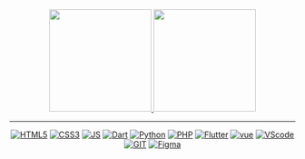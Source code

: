 
<div align="center">
  <a href="https://github.com/rafael1240">
  <img height="180em" src="https://github-readme-stats.vercel.app/api/top-langs/?username=rafael1240&layout=compact&langs_count=8&theme=onedark"/>
  <img height="180em" src="https://github-readme-stats.vercel.app/api?username=rafael1240&show_icons=true&theme=onedark&include_all_commits=true&count_private=true"/>
</div>

***
  
<div align="center">
  
[![HTML5](https://skills.thijs.gg/icons?i=html)](https://developer.mozilla.org/pt-BR/docs/Web/HTML)
[![CSS3](https://skills.thijs.gg/icons?i=css)](https://developer.mozilla.org/pt-BR/docs/Web/CSS)
[![JS](https://skills.thijs.gg/icons?i=js)](https://developer.mozilla.org/pt-BR/docs/Web/JavaScript)
[![Dart](https://skills.thijs.gg/icons?i=dart)](https://dart.dev/)
[![Python](https://skills.thijs.gg/icons?i=python)](https://www.python.org)
[![PHP](https://skills.thijs.gg/icons?i=php)](https://www.php.net)
[![Flutter](https://skills.thijs.gg/icons?i=flutter)](https://flutter.dev/)
[![vue](https://skills.thijs.gg/icons?i=vue)](https://vuejs.org)
[![VScode](https://skills.thijs.gg/icons?i=vscode)](https://code.visualstudio.com)
[![GIT](https://skills.thijs.gg/icons?i=git)](https://git-scm.com)
[![Figma](https://skills.thijs.gg/icons?i=figma)](https://git-scm.com)
</div>   

